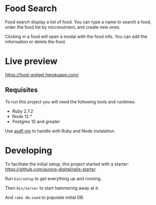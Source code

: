 # Food Search

Food search display a list of food. You can type a name to search a food, order the food list by micronutrient, and create new ones.

Clicking in a food will open a modal with the food info. You can edit the information or delete the food.

# Live preview

https://food-widget.herokuapp.com/

## Requisites

To run this project you will need the following tools and runtimes:

- Ruby 2.7.2
- Node 12.\*
- Postgres 10 and greater

Use [asdf-vm](https://github.com/asdf-vm/asdf) to handle with Ruby and Node instalation.

# Developing

To facilitate the initial setup, this project started with a starter: https://github.com/aurora-digital/rails-starter.

Run `bin/setup` to get everything up and running.

Then `bin/server` to start hammering away at it.

And `rake db:seed` to populate initial DB.
